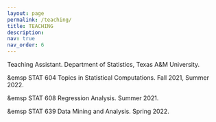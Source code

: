 ```yaml
---
layout: page
permalink: /teaching/
title: TEACHING
description:
nav: true
nav_order: 6
---
```


Teaching Assistant. Department of Statistics, Texas A&M University.

&emsp STAT 604 Topics in Statistical Computations. Fall 2021, Summer 2022.

&emsp STAT 608 Regression Analysis. Summer 2021.

&emsp STAT 639 Data Mining and Analysis. Spring 2022.
